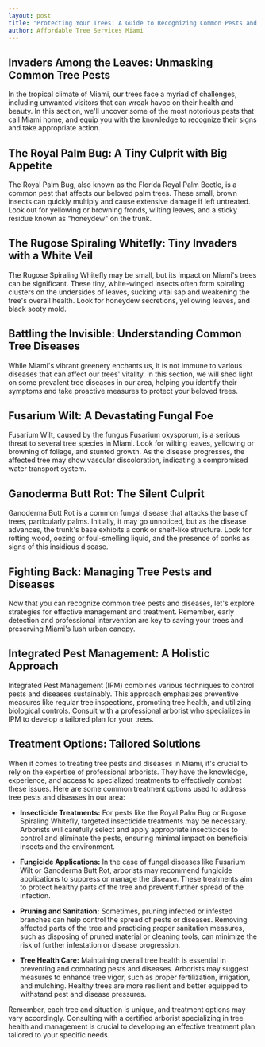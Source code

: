 ```yaml
---
layout: post
title: "Protecting Your Trees: A Guide to Recognizing Common Pests and Diseases in Miami, FL"
author: Affordable Tree Services Miami
---
```


## Invaders Among the Leaves: Unmasking Common Tree Pests
In the tropical climate of Miami, our trees face a myriad of challenges, including unwanted visitors that can wreak havoc on their health and beauty. In this section, we'll uncover some of the most notorious pests that call Miami home, and equip you with the knowledge to recognize their signs and take appropriate action.

## The Royal Palm Bug: A Tiny Culprit with Big Appetite
The Royal Palm Bug, also known as the Florida Royal Palm Beetle, is a common pest that affects our beloved palm trees. These small, brown insects can quickly multiply and cause extensive damage if left untreated. Look out for yellowing or browning fronds, wilting leaves, and a sticky residue known as "honeydew" on the trunk.

## The Rugose Spiraling Whitefly: Tiny Invaders with a White Veil
The Rugose Spiraling Whitefly may be small, but its impact on Miami's trees can be significant. These tiny, white-winged insects often form spiraling clusters on the undersides of leaves, sucking vital sap and weakening the tree's overall health. Look for honeydew secretions, yellowing leaves, and black sooty mold.

## Battling the Invisible: Understanding Common Tree Diseases
While Miami's vibrant greenery enchants us, it is not immune to various diseases that can affect our trees' vitality. In this section, we will shed light on some prevalent tree diseases in our area, helping you identify their symptoms and take proactive measures to protect your beloved trees.

## Fusarium Wilt: A Devastating Fungal Foe
Fusarium Wilt, caused by the fungus Fusarium oxysporum, is a serious threat to several tree species in Miami. Look for wilting leaves, yellowing or browning of foliage, and stunted growth. As the disease progresses, the affected tree may show vascular discoloration, indicating a compromised water transport system.

## Ganoderma Butt Rot: The Silent Culprit
Ganoderma Butt Rot is a common fungal disease that attacks the base of trees, particularly palms. Initially, it may go unnoticed, but as the disease advances, the trunk's base exhibits a conk or shelf-like structure. Look for rotting wood, oozing or foul-smelling liquid, and the presence of conks as signs of this insidious disease.

## Fighting Back: Managing Tree Pests and Diseases
Now that you can recognize common tree pests and diseases, let's explore strategies for effective management and treatment. Remember, early detection and professional intervention are key to saving your trees and preserving Miami's lush urban canopy.

## Integrated Pest Management: A Holistic Approach
Integrated Pest Management (IPM) combines various techniques to control pests and diseases sustainably. This approach emphasizes preventive measures like regular tree inspections, promoting tree health, and utilizing biological controls. Consult with a professional arborist who specializes in IPM to develop a tailored plan for your trees.

## Treatment Options: Tailored Solutions
When it comes to treating tree pests and diseases in Miami, it's crucial to rely on the expertise of professional arborists. They have the knowledge, experience, and access to specialized treatments to effectively combat these issues. Here are some common treatment options used to address tree pests and diseases in our area:

- **Insecticide Treatments:** For pests like the Royal Palm Bug or Rugose Spiraling Whitefly, targeted insecticide treatments may be necessary. Arborists will carefully select and apply appropriate insecticides to control and eliminate the pests, ensuring minimal impact on beneficial insects and the environment.

- **Fungicide Applications:** In the case of fungal diseases like Fusarium Wilt or Ganoderma Butt Rot, arborists may recommend fungicide applications to suppress or manage the disease. These treatments aim to protect healthy parts of the tree and prevent further spread of the infection.

- **Pruning and Sanitation:** Sometimes, pruning infected or infested branches can help control the spread of pests or diseases. Removing affected parts of the tree and practicing proper sanitation measures, such as disposing of pruned material or cleaning tools, can minimize the risk of further infestation or disease progression.

- **Tree Health Care:** Maintaining overall tree health is essential in preventing and combating pests and diseases. Arborists may suggest measures to enhance tree vigor, such as proper fertilization, irrigation, and mulching. Healthy trees are more resilient and better equipped to withstand pest and disease pressures.

Remember, each tree and situation is unique, and treatment options may vary accordingly. Consulting with a certified arborist specializing in tree health and management is crucial to developing an effective treatment plan tailored to your specific needs.
